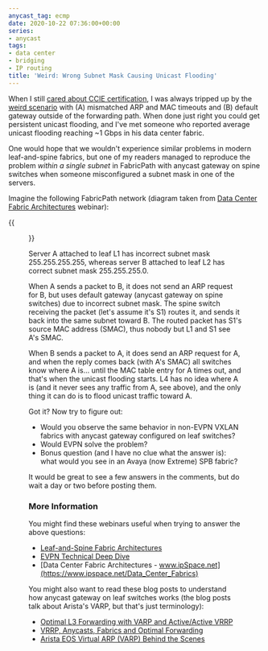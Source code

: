 ```yaml
---
anycast_tag: ecmp
date: 2020-10-22 07:36:00+00:00
series:
- anycast
tags:
- data center
- bridging
- IP routing
title: 'Weird: Wrong Subnet Mask Causing Unicast Flooding'
---
```

When I still [cared about CCIE certification](https://blog.ipspace.net/2008/07/why-im-no-longer-active-ccie.html), I was always tripped up by the [weird scenario](https://www.cisco.com/c/en/us/support/docs/switches/catalyst-6500-series-switches/71079-arp-cam-tableissues.html#broadcast) with (A) mismatched ARP and MAC timeouts and (B) default gateway outside of the forwarding path. When done just right you could get persistent unicast flooding, and I've met someone who reported average unicast flooding reaching ~1 Gbps in his data center fabric.

One would hope that we wouldn't experience similar problems in modern leaf-and-spine fabrics, but one of my readers managed to reproduce the problem _within a single subnet_ in FabricPath with anycast gateway on spine switches when someone misconfigured a subnet mask in one of the servers.
<!--more-->
Imagine the following FabricPath network (diagram taken from [Data Center Fabric Architectures](https://www.ipspace.net/Data_Center_Fabrics) webinar):

{{<figure src="/2020/10/fabric-path-anycast.jpeg" caption="FabricPath Leaf-and-Spine Fabric">}}

Server A attached to leaf L1 has incorrect subnet mask 255.255.255.255, whereas server B attached to leaf L2 has correct subnet mask 255.255.255.0.

When A sends a packet to B, it does not send an ARP request for B, but uses default gateway (anycast gateway on spine switches) due to incorrect subnet mask. The spine switch receiving the packet (let's assume it's S1) routes it, and sends it back into the same subnet toward B. The routed packet has S1's source MAC address (SMAC), thus nobody but L1 and S1 see A's SMAC.

When B sends a packet to A, it does send an ARP request for A, and when the reply comes back (with A's SMAC) all switches know where A is... until the MAC table entry for A times out, and that's when the unicast flooding starts. L4 has no idea where A is (and it never sees any traffic from A, see above), and the only thing it can do is to flood unicast traffic toward A.

Got it? Now try to figure out:

* Would you observe the same behavior in non-EVPN VXLAN fabrics with anycast gateway configured on leaf switches?
* Would EVPN solve the problem?
* Bonus question (and I have no clue what the answer is): what would you see in an Avaya (now Extreme) SPB fabric?

It would be great to see a few answers in the comments, but do wait a day or two before posting them.

### More Information

You might find these webinars useful when trying to answer the above questions:

* [Leaf-and-Spine Fabric Architectures](https://www.ipspace.net/Leaf-and-Spine_Fabric_Architectures)
* [EVPN Technical Deep Dive](https://www.ipspace.net/EVPN_Technical_Deep_Dive)
* [Data Center Fabric Architectures - www.ipSpace.net](https://www.ipspace.net/Data_Center_Fabrics)

You might also want to read these blog posts to understand how anycast gateway on leaf switches works (the blog posts talk about Arista's VARP, but that's just terminology):

* [Optimal L3 Forwarding with VARP and Active/Active VRRP](https://blog.ipspace.net/2013/05/optimal-l3-forwarding-with-varp-and.html)
* [VRRP, Anycasts, Fabrics and Optimal Forwarding](https://blog.ipspace.net/2013/06/vrrp-anycasts-fabrics-and-optimal.html)
* [Arista EOS Virtual ARP (VARP) Behind the Scenes](https://blog.ipspace.net/2013/06/arista-eos-virtual-arp-varp-behind.html)

